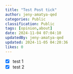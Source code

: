```yaml
---
title: "Test Post tick"
author: jeny-amatya-qed
categories: Public
classification: Public
tags: [opinion,about]
date: 2024-11-04 07:04:10 
updatedBy: jeny-amatya-qed
updated: 2024-11-05 04:20:36 
likes: 0
---
```


* [x] test 1
* [x] test 2